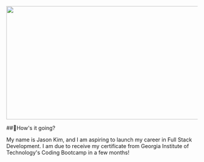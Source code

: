 <p align="center">
  <img width="800" height="300" src="https://i.ibb.co/L5p4G7j/profile-Banner.png">
</p>
##👋How's it going?

My name is Jason Kim, and I am aspiring to launch my career in Full Stack Development. I am due to receive my certificate from Georgia Institute of Technology's Coding Bootcamp in a few months!


<!--
**eccentricality/eccentricality** is a ✨ _special_ ✨ repository because its `README.md` (this file) appears on your GitHub profile.

Here are some ideas to get you started:

- 🔭 I’m currently working on ...
- 🌱 I’m currently learning ...
- 👯 I’m looking to collaborate on ...
- 🤔 I’m looking for help with ...
- 💬 Ask me about ...
- 📫 How to reach me: ...
- 😄 Pronouns: ...
- ⚡ Fun fact: ...
-->
